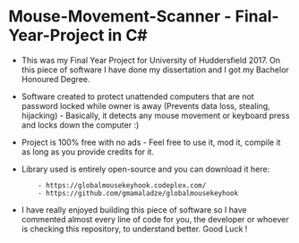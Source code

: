 # Mouse-Movement-Scanner - Final-Year-Project in C#

* This was my Final Year Project for University of Huddersfield 2017. On this piece of software I have done my dissertation and I got my Bachelor Honoured Degree.

* Software created to protect unattended computers that are not password locked while owner is away (Prevents data loss, stealing, hijacking) - Basically, it detects any mouse movement or keyboard press and locks down the computer :)


* Project is 100% free with no ads - Feel free to use it, mod it, compile it as long as you provide credits for it.
* Library used is entirely open-source and you can download it here:

          - https://globalmousekeyhook.codeplex.com/
          - https://github.com/gmamaladze/globalmousekeyhook
   
   
   
* I have really enjoyed building this piece of software so I have commented almost every line of code for you, the developer or whoever is checking this repository, to understand better. Good Luck !
          
          

